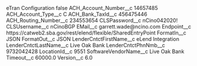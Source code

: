 <?xml version="1.0" encoding="UTF-8"?>
<CustomMetadata xmlns="http://soap.sforce.com/2006/04/metadata" xmlns:xsi="http://www.w3.org/2001/XMLSchema-instance" xmlns:xsd="http://www.w3.org/2001/XMLSchema">
    <label>eTran Configuration</label>
    <protected>false</protected>
    <values>
        <field>ACH_Account_Number__c</field>
        <value xsi:type="xsd:string">14657485</value>
    </values>
    <values>
        <field>ACH_Account_Type__c</field>
        <value xsi:type="xsd:string">C</value>
    </values>
    <values>
        <field>ACH_Bank_TaxId__c</field>
        <value xsi:type="xsd:string">456475446</value>
    </values>
    <values>
        <field>ACH_Routing_Number__c</field>
        <value xsi:type="xsd:string">234553654</value>
    </values>
    <values>
        <field>CLSPassword__c</field>
        <value xsi:type="xsd:string">nCino042020!</value>
    </values>
    <values>
        <field>CLSUsername__c</field>
        <value xsi:type="xsd:string">nCinoBGP</value>
    </values>
    <values>
        <field>EMail__c</field>
        <value xsi:type="xsd:string">garrett.wade@ncino.com</value>
    </values>
    <values>
        <field>Endpoint__c</field>
        <value xsi:type="xsd:string">https://catweb2.sba.gov/rest/elend/flexible/SharedEntryPoint</value>
    </values>
    <values>
        <field>FormatIn__c</field>
        <value xsi:type="xsd:string">JSON</value>
    </values>
    <values>
        <field>FormatOut__c</field>
        <value xsi:type="xsd:string">JSON</value>
    </values>
    <values>
        <field>LenderCntctFirstName__c</field>
        <value xsi:type="xsd:string">eLend Integration</value>
    </values>
    <values>
        <field>LenderCntctLastName__c</field>
        <value xsi:type="xsd:string">Live Oak Bank</value>
    </values>
    <values>
        <field>LenderCntctPhnNmb__c</field>
        <value xsi:type="xsd:string">9732042428</value>
    </values>
    <values>
        <field>LocationId__c</field>
        <value xsi:type="xsd:string">9551</value>
    </values>
    <values>
        <field>SoftwareVendorName__c</field>
        <value xsi:type="xsd:string">Live Oak Bank</value>
    </values>
    <values>
        <field>Timeout__c</field>
        <value xsi:type="xsd:double">60000.0</value>
    </values>
    <values>
        <field>Version__c</field>
        <value xsi:type="xsd:string">6.0</value>
    </values>
</CustomMetadata>
